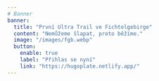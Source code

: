 ```yaml
---
# Banner
banner:
  title: "První Ultra Trail ve Fichtelgebirge"
  content: "Nemůžeme šlapat, proto běžíme."
  image: "/images/fgb.webp"
  button:
    enable: true
    label: "Přihlas se nyní"
    link: "https://hugoplate.netlify.app/"
---
```

